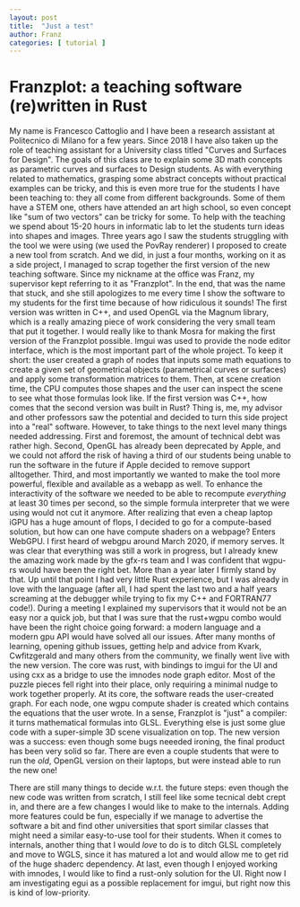 ```yaml
---
layout: post
title:  "Just a test"
author: Franz
categories: [ tutorial ]
---
```

# Franzplot: a teaching software (re)written in Rust

My name is Francesco Cattoglio and I have been a research assistant at Politecnico di Milano for a few years. Since 2018 I have also taken up the role of teaching assistant for a University class titled "Curves and Surfaces for Design". The goals of this class are to explain some 3D math concepts as parametric curves and surfaces to Design students. As with everything related to mathematics, grasping some abstract concepts without practical examples can be tricky, and this is even more true for the students I have been teaching to: they all come from different backgrounds. Some of them have a STEM one, others have attended an art high school, so even concept like "sum of two vectors" can be tricky for some.
To help with the teaching we spend about 15-20 hours in informatic lab to let the students turn ideas into shapes and images. Three years ago I saw the students struggling with the tool we were using (we used the PovRay renderer) I proposed to create a new tool from scratch. And we did, in just a four months, working on it as a side project, I managed to scrap together the first version of the new teaching software. Since my nickname at the office was Franz, my supervisor kept referring to it as "Franzplot". In the end, that was the name that stuck, and she still apologizes to me every time I show the software to my students for the first time because of how ridiculous it sounds!
The first version was written in C++, and used OpenGL via the Magnum library, which is a really amazing piece of work considering the very small team that put it together. I would really like to thank Mosra for making the first version of the Franzplot possible. Imgui was used to provide the node editor interface, which is the most important part of the whole project.
To keep it short: the user created a graph of nodes that inputs some math equations to create a given set of geometrical objects (parametrical curves or surfaces) and apply some transformation matrices to them. Then, at scene creation time, the CPU computes those shapes and the user can inspect the scene to see what those formulas look like.
If the first version was C++, how comes that the second version was built in Rust? Thing is, me, my advisor and other professors saw the potential and decided to turn this side project into a "real" software. However, to take things to the next level many things needed addressing. First and foremost, the amount of technical debt was rather high. Second, OpenGL has already been deprecated by Apple, and we could not afford the risk of having a third of our students being unable to run the software in the future if Apple decided to remove support alltogether. Third, and most importantly we wanted to make the tool more powerful, flexible and available as a webapp as well.
To enhance the interactivity of the software we needed to be able to recompute *everything* at least 30 times per second, so the simple formula interpreter that we were using would not cut it anymore. After realizing that even a cheap laptop iGPU has a huge amount of flops, I decided to go for a compute-based solution, but how can one have compute shaders on a webpage? Enters WebGPU.
I first heard of webgpu around March 2020, if memory serves. It was clear that everything was still a work in progress, but I already knew the amazing work made by the gfx-rs team and I was confident that wgpu-rs would have been the right bet. More than a year later I firmly stand by that.
Up until that point I had very little Rust experience, but I was already in love with the language (after all, I had spent the last two and a half years screaming at the debugger while trying to fix my C++ and FORTRAN77 code!). During a meeting I explained my supervisors that it would not be an easy nor a quick job, but that I was sure that the rust+wgpu combo would have been the right choice going forward: a modern language and a modern gpu API would have solved all our issues.
After many months of learning, opening github issues, getting help and advice from Kvark, Cwfitzgerald and many others from the community, we finally went live with the new version. The core was rust, with bindings to imgui for the UI and using cxx as a bridge to use the imnodes node graph editor. Most of the puzzle pieces fell right into their place, only requiring a minimal nudge to work together properly. At its core, the software reads the user-created graph. For each node, one wgpu compute shader is created which contains the equations that the user wrote. In a sense, Franzplot is "just" a compiler: it turns mathematical formulas into GLSL. Everything else is just some glue code with a super-simple 3D scene visualization on top.
The new version was a success: even though some bugs neeeded ironing, the final product has been very solid so far. There are even a couple students that were to run the *old*, OpenGL version on their laptops, but were instead able to run the new one!

There are still many things to decide w.r.t. the future steps: even though the new code was written from scratch, I still feel like some tecnical debt crept in, and there are a few changes I would like to make to the internals. Adding more features could be fun, especially if we manage to advertise the software a bit and find other universities that sport similar classes that might need a similar easy-to-use tool for their students. When it comes to internals, another thing that I would *love* to do is to ditch GLSL completely and move to WGLS, since it has matured a lot and would allow me to get rid of the huge shaderc dependency. At last, even though I enjoyed working with imnodes, I would like to find a rust-only solution for the UI. Right now I am investigating egui as a possible replacement for imgui, but right now this is kind of low-priority. 
